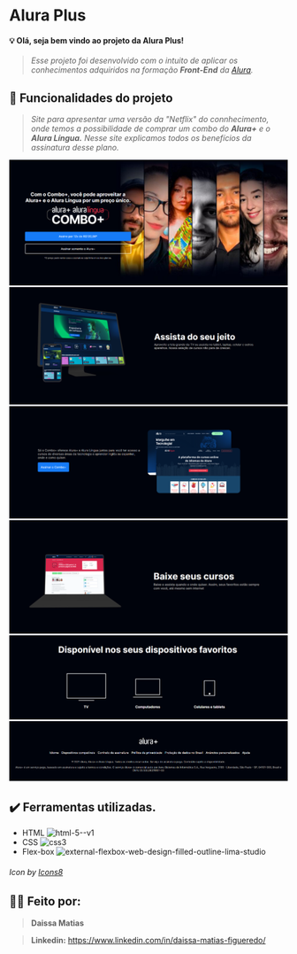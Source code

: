 # Alura Plus

#### 💡 Olá, seja bem vindo ao projeto da Alura Plus! ####

> *Esse projeto foi desenvolvido com o intuito de aplicar os conhecimentos adquiridos na formação **Front-End** da [Alura](https://cursos.alura.com.br/formacao-html-css).*

## 🔨 Funcionalidades do projeto

> *Site para apresentar uma versão da "Netflix" do connhecimento, onde temos a possibilidade de comprar um combo do **Alura+** e o **Alura Língua.** Nesse site explicamos todos os benefícios da assinatura desse plano.*

![Imagem do site](https://raw.githubusercontent.com/DaissaMatias/aluraplus/main/img/section1.PNG)
![Imagem do site](https://raw.githubusercontent.com/DaissaMatias/aluraplus/main/img/section2.PNG)
![Imagem do site](https://raw.githubusercontent.com/DaissaMatias/aluraplus/main/img/section3.PNG)
![Imagem do site](https://raw.githubusercontent.com/DaissaMatias/aluraplus/main/img/section4.PNG)
![Imagem do site](https://raw.githubusercontent.com/DaissaMatias/aluraplus/main/img/section5.PNG)
![Imagem do site](https://raw.githubusercontent.com/DaissaMatias/aluraplus/main/img/footer.PNG)

## ✔️ Ferramentas utilizadas.

* HTML <img width="25" height="25" src="https://img.icons8.com/color/48/html-5--v1.png" alt="html-5--v1"/>
* CSS  <img width="25" height="25" src="https://img.icons8.com/color/48/css3.png" alt="css3"/>
* Flex-box <img width="25" height="25" src="https://img.icons8.com/external-filled-outline-lima-studio/64/external-flexbox-web-design-filled-outline-lima-studio.png" alt="external-flexbox-web-design-filled-outline-lima-studio"/>

###### <a> Icon by <a href="https://icons8.com">Icons8</a> ###### 

## 👩‍💻 Feito por: 

> __Daissa Matias__ 

> __Linkedin:__ https://www.linkedin.com/in/daissa-matias-figueredo/